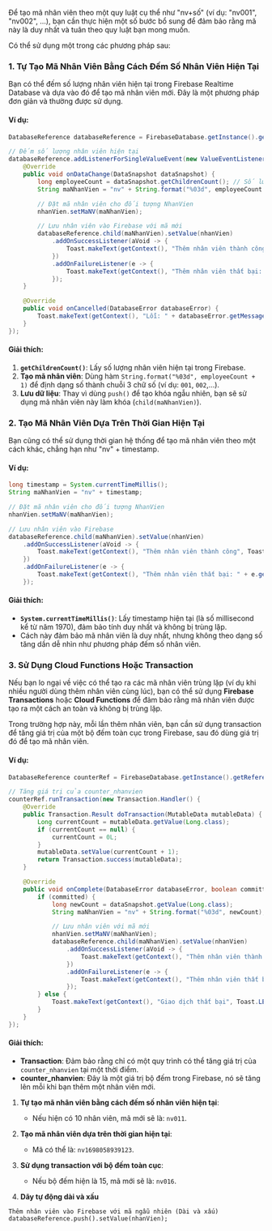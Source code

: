 Để tạo mã nhân viên theo một quy luật cụ thể như "nv+số" (ví dụ: "nv001", "nv002", ...), bạn cần thực hiện một số bước bổ sung để đảm bảo rằng mã này là duy nhất và tuân theo quy luật bạn mong muốn.

Có thể sử dụng một trong các phương pháp sau:

### 1. **Tự Tạo Mã Nhân Viên Bằng Cách Đếm Số Nhân Viên Hiện Tại**

Bạn có thể đếm số lượng nhân viên hiện tại trong Firebase Realtime Database và dựa vào đó để tạo mã nhân viên mới. Đây là một phương pháp đơn giản và thường được sử dụng.

#### Ví dụ:
```java
DatabaseReference databaseReference = FirebaseDatabase.getInstance().getReference("nhanvien");

// Đếm số lượng nhân viên hiện tại
databaseReference.addListenerForSingleValueEvent(new ValueEventListener() {
    @Override
    public void onDataChange(DataSnapshot dataSnapshot) {
        long employeeCount = dataSnapshot.getChildrenCount(); // Số lượng nhân viên hiện tại
        String maNhanVien = "nv" + String.format("%03d", employeeCount + 1); // Tạo mã nhân viên "nv001", "nv002", ...

        // Đặt mã nhân viên cho đối tượng NhanVien
        nhanVien.setMaNV(maNhanVien);

        // Lưu nhân viên vào Firebase với mã mới
        databaseReference.child(maNhanVien).setValue(nhanVien)
            .addOnSuccessListener(aVoid -> {
                Toast.makeText(getContext(), "Thêm nhân viên thành công", Toast.LENGTH_SHORT).show();
            })
            .addOnFailureListener(e -> {
                Toast.makeText(getContext(), "Thêm nhân viên thất bại: " + e.getMessage(), Toast.LENGTH_SHORT).show();
            });
    }

    @Override
    public void onCancelled(DatabaseError databaseError) {
        Toast.makeText(getContext(), "Lỗi: " + databaseError.getMessage(), Toast.LENGTH_SHORT).show();
    }
});
```

#### Giải thích:
1. **`getChildrenCount()`**: Lấy số lượng nhân viên hiện tại trong Firebase.
2. **Tạo mã nhân viên**: Dùng hàm `String.format("%03d", employeeCount + 1)` để định dạng số thành chuỗi 3 chữ số (ví dụ: `001`, `002`,...).
3. **Lưu dữ liệu**: Thay vì dùng `push()` để tạo khóa ngẫu nhiên, bạn sẽ sử dụng mã nhân viên này làm khóa (`child(maNhanVien)`).

### 2. **Tạo Mã Nhân Viên Dựa Trên Thời Gian Hiện Tại**

Bạn cũng có thể sử dụng thời gian hệ thống để tạo mã nhân viên theo một cách khác, chẳng hạn như "nv" + timestamp.

#### Ví dụ:
```java
long timestamp = System.currentTimeMillis();
String maNhanVien = "nv" + timestamp;

// Đặt mã nhân viên cho đối tượng NhanVien
nhanVien.setMaNV(maNhanVien);

// Lưu nhân viên vào Firebase
databaseReference.child(maNhanVien).setValue(nhanVien)
    .addOnSuccessListener(aVoid -> {
        Toast.makeText(getContext(), "Thêm nhân viên thành công", Toast.LENGTH_SHORT).show();
    })
    .addOnFailureListener(e -> {
        Toast.makeText(getContext(), "Thêm nhân viên thất bại: " + e.getMessage(), Toast.LENGTH_SHORT).show();
    });
```

#### Giải thích:
- **`System.currentTimeMillis()`**: Lấy timestamp hiện tại (là số millisecond kể từ năm 1970), đảm bảo tính duy nhất và không bị trùng lặp.
- Cách này đảm bảo mã nhân viên là duy nhất, nhưng không theo dạng số tăng dần dễ nhìn như phương pháp đếm số nhân viên.

### 3. **Sử Dụng Cloud Functions Hoặc Transaction**

Nếu bạn lo ngại về việc có thể tạo ra các mã nhân viên trùng lặp (ví dụ khi nhiều người dùng thêm nhân viên cùng lúc), bạn có thể sử dụng **Firebase Transactions** hoặc **Cloud Functions** để đảm bảo rằng mã nhân viên được tạo ra một cách an toàn và không bị trùng lặp.

Trong trường hợp này, mỗi lần thêm nhân viên, bạn cần sử dụng transaction để tăng giá trị của một bộ đếm toàn cục trong Firebase, sau đó dùng giá trị đó để tạo mã nhân viên.

#### Ví dụ:
```java
DatabaseReference counterRef = FirebaseDatabase.getInstance().getReference("counter_nhanvien");

// Tăng giá trị của counter_nhanvien
counterRef.runTransaction(new Transaction.Handler() {
    @Override
    public Transaction.Result doTransaction(MutableData mutableData) {
        Long currentCount = mutableData.getValue(Long.class);
        if (currentCount == null) {
            currentCount = 0L;
        }
        mutableData.setValue(currentCount + 1);
        return Transaction.success(mutableData);
    }

    @Override
    public void onComplete(DatabaseError databaseError, boolean committed, DataSnapshot dataSnapshot) {
        if (committed) {
            long newCount = dataSnapshot.getValue(Long.class);
            String maNhanVien = "nv" + String.format("%03d", newCount);

            // Lưu nhân viên với mã mới
            nhanVien.setMaNV(maNhanVien);
            databaseReference.child(maNhanVien).setValue(nhanVien)
                .addOnSuccessListener(aVoid -> {
                    Toast.makeText(getContext(), "Thêm nhân viên thành công", Toast.LENGTH_SHORT).show();
                })
                .addOnFailureListener(e -> {
                    Toast.makeText(getContext(), "Thêm nhân viên thất bại: " + e.getMessage(), Toast.LENGTH_SHORT).show();
                });
        } else {
            Toast.makeText(getContext(), "Giao dịch thất bại", Toast.LENGTH_SHORT).show();
        }
    }
});
```

#### Giải thích:
- **Transaction**: Đảm bảo rằng chỉ có một quy trình có thể tăng giá trị của `counter_nhanvien` tại một thời điểm.
- **counter_nhanvien**: Đây là một giá trị bộ đếm trong Firebase, nó sẽ tăng lên mỗi khi bạn thêm một nhân viên mới.

1. **Tự tạo mã nhân viên bằng cách đếm số nhân viên hiện tại**:
   - Nếu hiện có 10 nhân viên, mã mới sẽ là: `nv011`.

2. **Tạo mã nhân viên dựa trên thời gian hiện tại**:
   - Mã có thể là: `nv1698058939123`.

3. **Sử dụng transaction với bộ đếm toàn cục**:
   - Nếu bộ đếm hiện là 15, mã mới sẽ là: `nv016`.
4. **Dãy tự động dài và xấu**
```
Thêm nhân viên vào Firebase với mã ngẫu nhiên (Dài và xấu)
databaseReference.push().setValue(nhanVien);
```
